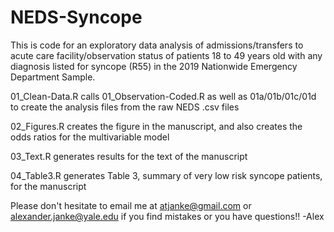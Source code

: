 # NEDS-Syncope
This is code for an exploratory data analysis of admissions/transfers to acute care facility/observation status of patients 18 to 49 years old with any diagnosis listed for syncope (R55) in the 2019 Nationwide Emergency Department Sample.

01_Clean-Data.R calls 01_Observation-Coded.R as well as 01a/01b/01c/01d to create the analysis files from the raw NEDS .csv files

02_Figures.R creates the figure in the manuscript, and also creates the odds ratios for the multivariable model

03_Text.R generates results for the text of the manuscript

04_Table3.R generates Table 3, summary of very low risk syncope patients, for the manuscript

Please don't hesitate to email me at atjanke@gmail.com or alexander.janke@yale.edu if you find mistakes or you have questions!!
-Alex

